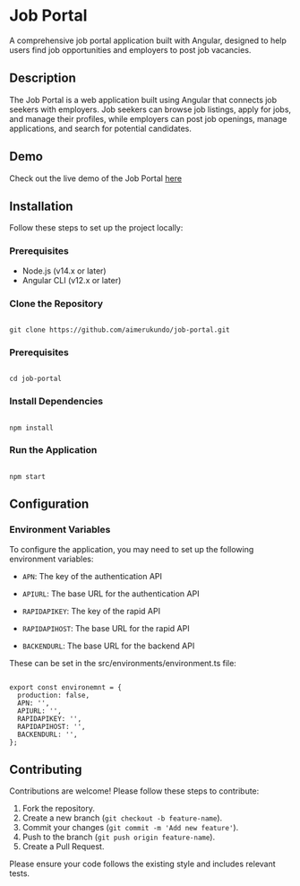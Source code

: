 
# Job Portal

A comprehensive job portal application built with Angular, designed to help users find job opportunities and employers to post job vacancies.

## Description

The Job Portal is a web application built using Angular that connects job seekers with employers. Job seekers can browse job listings, apply for jobs, and manage their profiles, while employers can post job openings, manage applications, and search for potential candidates.

## Demo
Check out the live demo of the Job Portal [here](job-portal-eta-three.vercel.app)

## Installation
Follow these steps to set up the project locally:

### Prerequisites
- Node.js (v14.x or later)
- Angular CLI (v12.x or later)

### Clone the Repository
```

git clone https://github.com/aimerukundo/job-portal.git

```

### Prerequisites
```

cd job-portal

```

### Install Dependencies

```

npm install

```

### Run the Application

```

npm start

```

## Configuration

### Environment Variables

To configure the application, you may need to set up the following environment variables:
- `APN`: The key of the authentication API

- `APIURL`: The base URL for the authentication API

- `RAPIDAPIKEY`: The key of the rapid API

- `RAPIDAPIHOST`: The base URL for the rapid API

- `BACKENDURL`: The base URL for the backend API

These can be set in the src/environments/environment.ts file:

```

export const environemnt = {
  production: false,
  APN: '',
  APIURL: '',
  RAPIDAPIKEY: '',
  RAPIDAPIHOST: '',
  BACKENDURL: '',
};

```

## Contributing

Contributions are welcome! Please follow these steps to contribute:

1. Fork the repository.
2. Create a new branch (`git checkout -b feature-name`).
3. Commit your changes (`git commit -m 'Add new feature'`).
4. Push to the branch (`git push origin feature-name`).
5. Create a Pull Request.

Please ensure your code follows the existing style and includes relevant tests.



